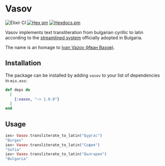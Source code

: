 # Vasov

![Elixir CI](https://github.com/Efesto/vasov/workflows/Elixir%20CI/badge.svg)
[![Hex pm](https://img.shields.io/hexpm/v/vasov.svg?style=flat)](https://hex.pm/packages/vasov)
[![Hexdocs.pm](https://img.shields.io/badge/hex-docs-lightgreen.svg)](https://hexdocs.pm/vasov/)

<!-- MDOC !-->

Vasov implements text transliteration from bulgarian cyrillic to latin according to the [streamlined system](https://assets.publishing.service.gov.uk/government/uploads/system/uploads/attachment_data/file/1105090/ROMANIZATION_OF_BULGARIAN_with_examples.pdf) officially adopted in Bulgaria.

The name is an homage to [Ivan Vazov (Иван Вазов)](https://en.wikipedia.org/wiki/Ivan_Vazov).

## Installation

The package can be installed by adding `vasov` to your list of dependencies in `mix.exs`:

```elixir
def deps do
  [
    {:vasov, "~> 1.0.0"}
  ]
end
```

## Usage

```Elixir
iex> Vasov.transliterate_to_latin("Бургас")
"Burgas"
iex> Vasov.transliterate_to_latin("София")
"Sofia"
iex> Vasov.transliterate_to_latin("България")
"Bulgaria"
```
